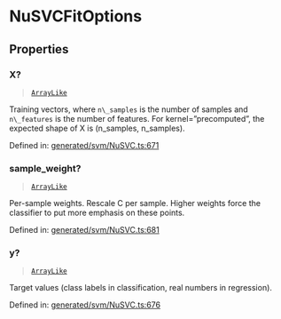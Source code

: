 # NuSVCFitOptions

## Properties

### X?

> [`ArrayLike`](../types/ArrayLike.md)

Training vectors, where `n\_samples` is the number of samples and `n\_features` is the number of features. For kernel=”precomputed”, the expected shape of X is (n\_samples, n\_samples).

Defined in:  [generated/svm/NuSVC.ts:671](https://github.com/transitive-bullshit/scikit-learn-ts/blob/92ab806/packages/sklearn/src/generated/svm/NuSVC.ts#L671)

### sample\_weight?

> [`ArrayLike`](../types/ArrayLike.md)

Per-sample weights. Rescale C per sample. Higher weights force the classifier to put more emphasis on these points.

Defined in:  [generated/svm/NuSVC.ts:681](https://github.com/transitive-bullshit/scikit-learn-ts/blob/92ab806/packages/sklearn/src/generated/svm/NuSVC.ts#L681)

### y?

> [`ArrayLike`](../types/ArrayLike.md)

Target values (class labels in classification, real numbers in regression).

Defined in:  [generated/svm/NuSVC.ts:676](https://github.com/transitive-bullshit/scikit-learn-ts/blob/92ab806/packages/sklearn/src/generated/svm/NuSVC.ts#L676)
